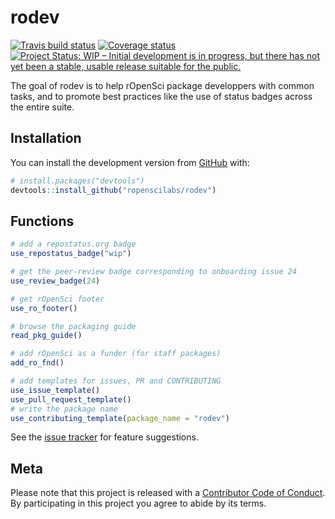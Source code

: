 # rodev

[![Travis build status](https://travis-ci.com/ropenscilabs/rodev.svg?branch=master)](https://travis-ci.com/ropenscilabs/rodev) [![Coverage status](https://codecov.io/gh/ropenscilabs/rodev/branch/master/graph/badge.svg)](https://codecov.io/github/ropenscilabs/rodev?branch=master) [![Project Status: WIP – Initial development is in progress, but there has not yet been a stable, usable release suitable for the public.](http://www.repostatus.org/badges/latest/wip.svg)](http://www.repostatus.org/#wip)


The goal of rodev is to help rOpenSci package developpers with common tasks, and to promote best practices like the use of status badges across the entire suite.

## Installation

You can install the development version from [GitHub](https://github.com/) with:

``` r
# install.packages("devtools")
devtools::install_github("ropenscilabs/rodev")
```
## Functions

``` r
# add a repostatus.org badge
use_repostatus_badge("wip")

# get the peer-review badge corresponding to onboarding issue 24
use_review_badge(24)

# get rOpenSci footer
use_ro_footer()

# browse the packaging guide
read_pkg_guide()

# add rOpenSci as a funder (for staff packages)
add_ro_fnd()

# add templates for issues, PR and CONTRIBUTING
use_issue_template()
use_pull_request_template()
# write the package name
use_contributing_template(package_name = "rodev")
```

See the [issue tracker](https://github.com/ropenscilabs/rodev/issues) for feature suggestions.

## Meta

Please note that this project is released with a [Contributor Code of Conduct](CODE_OF_CONDUCT.md).
By participating in this project you agree to abide by its terms.

